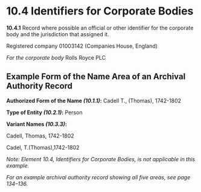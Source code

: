 # 10.4 Identifiers for Corporate Bodies

**10.4.1** Record where possible an official or other identifier for the corporate body and the jurisdiction that assigned it.

<p class="dacs-example">Registered company 01003142 (Companies House, England)</p>

<p class="dacs-example"><em>For the corporate body</em> Rolls Royce PLC</p>

## Example Form of the Name Area of an Archival Authority Record

<p class="dacs-example"><strong>Authorized Form of the Name <em>(10.1.1)</em>:</strong> Cadell T., (Thomas), 1742-1802</p>

<p class="dacs-example"><strong>Type of Entity <em>(10.2.1)</em>:</strong> Person</p>

<p class="dacs-example"><strong>Variant Names <em>(10.3.3)</em>:</strong></p>

<p class="dacs-example">Cadell, Thomas, 1742-1802</p>

<p class="dacs-example">Cadel, T.(Thomas),1742-1802</p>

<em>Note: Element 10.4, Identifiers for Corporate Bodies, is not applicable in this example.</em>

<em>For an example archival authority record showing all five areas, see page 134–136.</em>
